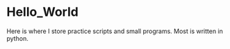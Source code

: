 # Hello_World
Here is where I store practice scripts and small programs. Most is written in python.
